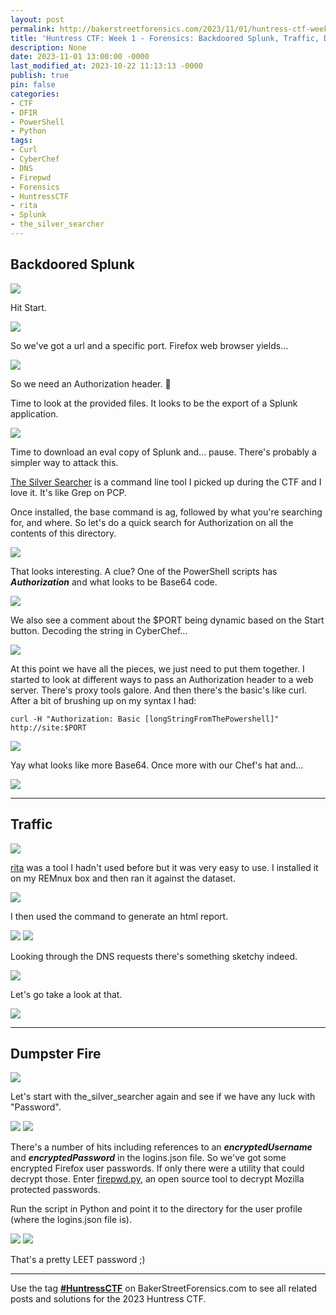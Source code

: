 ```yaml
---
layout: post
permalink: http://bakerstreetforensics.com/2023/11/01/huntress-ctf-week-1-forensics-backdoored-splunk-traffic-dumpster-fire/
title: 'Huntress CTF: Week 1 - Forensics: Backdoored Splunk, Traffic, Dumpster Fire'
description: None
date: 2023-11-01 13:00:00 -0000
last_modified_at: 2023-10-22 11:13:13 -0000
publish: true
pin: false
categories:
- CTF
- DFIR
- PowerShell
- Python
tags:
- Curl
- CyberChef
- DNS
- Firepwd
- Forensics
- HuntressCTF
- rita
- Splunk
- the_silver_searcher
---
```

## Backdoored Splunk

![](https://bakerstreetforensics.com/wp-content/uploads/2023/10/screenshot-2023-10-07-at-9.03.22e280afam.png?w=1024)

Hit Start. 

![](https://bakerstreetforensics.com/wp-content/uploads/2023/10/screenshot-2023-10-09-at-11.03.22e280afam.png?w=1024)

So we've got a url and a specific port. Firefox web browser yields...

![](https://bakerstreetforensics.com/wp-content/uploads/2023/10/screenshot-2023-10-09-at-11.07.22e280afam.png?w=1024)

So we need an Authorization header. 🤔

Time to look at the provided files. It looks to be the export of a Splunk application. 

![](https://bakerstreetforensics.com/wp-content/uploads/2023/10/screenshot-2023-10-09-at-11.13.43e280afam.png?w=976)

Time to download an eval copy of Splunk and... pause. There's probably a simpler way to attack this.

[The Silver Searcher](https://github.com/ggreer/the_silver_searcher) is a command line tool I picked up during the CTF and I love it. It's like Grep on PCP.

Once installed, the base command is ag, followed by what you're searching for, and where. So let's do a quick search for Authorization on all the contents of this directory.

![](https://bakerstreetforensics.com/wp-content/uploads/2023/10/screenshot-2023-10-09-at-11.19.44e280afam.png?w=1024)

That looks interesting. A clue? One of the PowerShell scripts has **_Authorization_** and what looks to be Base64 code.

![](https://bakerstreetforensics.com/wp-content/uploads/2023/10/screenshot-2023-10-07-at-3.36.59e280afpm.png?w=1024)

We also see a comment about the $PORT being dynamic based on the Start button. Decoding the string in CyberChef...

![](https://bakerstreetforensics.com/wp-content/uploads/2023/10/screenshot-2023-10-07-at-3.37.53e280afpm.png?w=1024)

At this point we have all the pieces, we just need to put them together. I started to look at different ways to pass an Authorization header to a web server. There's proxy tools galore. And then there's the basic's like curl. After a bit of brushing up on my syntax I had: 
    
    
    curl -H "Authorization: Basic [longStringFromThePowershell]" http://site:$PORT

![](https://bakerstreetforensics.com/wp-content/uploads/2023/10/screenshot-2023-10-07-at-3.36.00e280afpm.png?w=1024)

Yay what looks like more Base64. Once more with our Chef's hat and...

![](https://bakerstreetforensics.com/wp-content/uploads/2023/10/screenshot-2023-10-07-at-3.38.37e280afpm-1.png?w=1024)

* * *

## Traffic

![](https://bakerstreetforensics.com/wp-content/uploads/2023/10/screenshot-2023-10-05-at-10.51.42e280afam.png?w=926)

[rita](https://github.com/activecm/rita) was a tool I hadn't used before but it was very easy to use. I installed it on my REMnux box and then ran it against the dataset.

![](https://bakerstreetforensics.com/wp-content/uploads/2023/10/screenshot-2023-10-05-at-9.00.44e280afam.png?w=1000)

I then used the command to generate an html report.

![](https://bakerstreetforensics.com/wp-content/uploads/2023/10/screenshot-2023-10-05-at-10.51.07e280afam.png?w=696) ![](https://bakerstreetforensics.com/wp-content/uploads/2023/10/screenshot-2023-10-09-at-12.00.07e280afpm.png?w=1024)

Looking through the DNS requests there's something sketchy indeed.

![](https://bakerstreetforensics.com/wp-content/uploads/2023/10/screenshot-2023-10-05-at-10.50.28e280afam.png?w=703)

Let's go take a look at that.

![](https://bakerstreetforensics.com/wp-content/uploads/2023/10/screenshot-2023-10-05-at-10.52.54e280afam.png?w=1024)

* * *

## Dumpster Fire

![](https://bakerstreetforensics.com/wp-content/uploads/2023/10/screenshot-2023-10-09-at-12.08.35e280afpm.png?w=1024)

Let's start with the_silver_searcher again and see if we have any luck with "Password".

![](https://bakerstreetforensics.com/wp-content/uploads/2023/10/screenshot-2023-10-08-at-12.27.45e280afpm.png?w=581) ![](https://bakerstreetforensics.com/wp-content/uploads/2023/10/screenshot-2023-10-08-at-12.26.51e280afpm.png?w=1024)

There's a number of hits including references to an _**encryptedUsername**_ and _**encryptedPassword**_ in the logins.json file. So we've got some encrypted Firefox user passwords. If only there were a utility that could decrypt those. Enter [firepwd.py](https://github.com/lclevy/firepwd#firepwdpy), an open source tool to decrypt Mozilla protected passwords.

Run the script in Python and point it to the directory for the user profile (where the logins.json file is).

![](https://bakerstreetforensics.com/wp-content/uploads/2023/10/screenshot-2023-10-09-at-12.25.09e280afpm.png?w=1024) ![](https://bakerstreetforensics.com/wp-content/uploads/2023/10/screenshot-2023-10-08-at-12.48.26e280afpm.png?w=1024)

That's a pretty LEET password ;)

* * *

Use the tag [**#HuntressCTF**](https://bakerstreetforensics.com/tag/HuntressCTF/) on BakerStreetForensics.com to see all related posts and solutions for the 2023 Huntress CTF.
